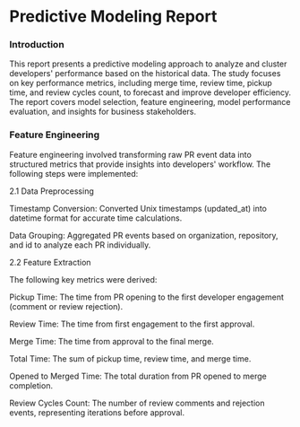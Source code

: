 # Predictive Modeling Report

### Introduction
   
   This report presents a predictive modeling approach to analyze and cluster developers' performance based on the historical data. The study focuses on key performance
   metrics, including merge time, review time, pickup time, and review cycles count, to forecast and improve developer efficiency. The report covers model selection,
   feature engineering, model performance evaluation, and insights for business stakeholders.

### Feature Engineering
   Feature engineering involved transforming raw PR event data into structured metrics that provide insights into developers' workflow. The following steps were implemented:

2.1 Data Preprocessing

Timestamp Conversion: Converted Unix timestamps (updated_at) into datetime format for accurate time calculations.

Data Grouping: Aggregated PR events based on organization, repository, and id to analyze each PR individually.

2.2 Feature Extraction

The following key metrics were derived:

Pickup Time: The time from PR opening to the first developer engagement (comment or review rejection).

Review Time: The time from first engagement to the first approval.

Merge Time: The time from approval to the final merge.

Total Time: The sum of pickup time, review time, and merge time.

Opened to Merged Time: The total duration from PR opened to merge completion.

Review Cycles Count: The number of review comments and rejection events, representing iterations before approval.
   
   

